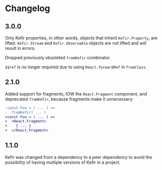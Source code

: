 # Changelog

## 3.0.0

Only Kefir properties, in other words, objects that inherit `Kefir.Property`,
are lifted.  `Kefir.Stream` and `Kefir.Observable` objects are not lifted and
will result in errors.

Dropped previously obsoleted `fromKefir` combinator.

`$$ref` is no longer required due to using `React.forwardRef` in `fromClass`.

## 2.1.0

Added support for fragments, IOW the `React.Fragment` component, and deprecated
`fromKefir`, because fragments make it unnecessary:

```diff
-const Foo = ( ... ) =>
-  fromKefir( ... )
+const Foo = ( ... ) =>
+  <React.Fragment>
+    { ... }
+  </React.Fragment>
```

## 1.1.0

Kefir was changed from a dependency to a peer dependency to avoid the
possibility of having multiple versions of Kefir in a project.
